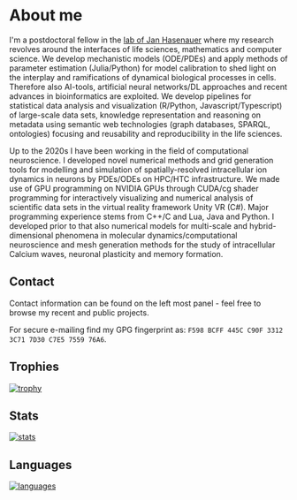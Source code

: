 # About me

I'm a postdoctoral fellow in the [lab of Jan Hasenauer](https://www.mathematics-and-life-sciences.uni-bonn.de/en/group-members/hasenauer-group) where my research revolves around the interfaces of life sciences, mathematics and computer science. We develop mechanistic models (ODE/PDEs) and apply methods of parameter estimation (Julia/Python) for model calibration to shed light on the interplay and ramifications of dynamical biological processes in cells. Therefore also AI-tools, artificial neural networks/DL approaches and recent advances in bioinformatics are exploited. We develop pipelines for statistical data analysis and visualization (R/Python, Javascript/Typescript) of large-scale data sets, knowledge representation and reasoning on metadata using semantic web technologies (graph databases, SPARQL, ontologies) focusing and reusability and reproducibility in the life sciences. 

Up to the 2020s I have been working in the field of computational neuroscience. I developed novel numerical methods and grid generation tools for modelling and simulation of spatially-resolved intracellular ion dynamics in neurons by PDEs/ODEs on HPC/HTC infrastructure. We made use of GPU programming on NVIDIA GPUs through CUDA/cg shader programming for interactively visualizing and numerical analysis of scientific data sets in the virtual reality framework Unity VR (C#). Major programming experience stems from C++/C and Lua, Java and Python. I developed prior to that also numerical models for multi-scale and hybrid-dimensional phenomena in molecular dynamics/computational neuroscience and mesh generation methods for the study of intracellular Calcium waves, neuronal plasticity and memory formation. 

## Contact
Contact information can be found on the left most panel - feel free to browse my recent and public projects.

For secure e-mailing find my GPG fingerprint as:  `F598 BCFF 445C C90F 3312 3C71 7D30 C7E5 7559 76A6`. 

## Trophies 
[![trophy](https://github-profile-trophy.vercel.app/?username=stephanmg&theme=onedark&row=1&column=7)](https://github.com/stephanmg?tab=repositories&q=&type=source&language=)

## Stats
[![stats](https://github-readme-stats.vercel.app/api?username=stephanmg&bg_color=30,e96443,904e95&title_color=fff&text_color=fff&show_icons=true&theme=merko)](https://github.com/stephanmg?tab=repositories&q=&type=source&language=)

## Languages
[![languages](https://github-readme-stats.vercel.app/api/top-langs/?username=stephanmg&langs_count=20&layout=compact&count_private=true&bg_color=30,e96443,904e95&title_color=fff&text_color=fff&theme=merko)](https://github.com/stephanmg?tab=repositories)
